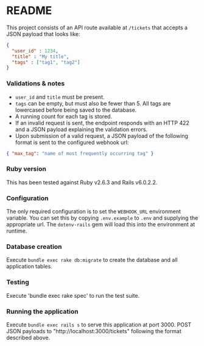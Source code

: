 # README

This project consists of an API route available at `/tickets` that accepts a JSON payload that looks like:

```json
{
  "user_id" : 1234,
  "title" : "My title",
  "tags" : ["tag1", "tag2"]
}
```

### Validations &amp; notes
* `user_id` and `title` must be present.
* `tags` can be empty, but must also be fewer than 5. All tags are lowercased before being saved to the database.
* A running count for each tag is stored.
* If an invalid request is sent, the endpoint responds with an HTTP 422 and a JSON payload explaining the validation errors.
* Upon submission of a valid request, a JSON payload of the following format is sent to the configured webhook url:

```json
{ "max_tag": "name of most frequently occurring tag" }
```

### Ruby version

This has been tested against Ruby v2.6.3 and Rails v6.0.2.2.

### Configuration

The only required configuration is to set the `WEBHOOK_URL` environment variable. You can set this by copying `.env.example` to `.env` and supplying the appropriate url. The `dotenv-rails` gem will load this into the environment at runtime.


### Database creation

Execute `bundle exec rake db:migrate` to create the database and all application tables.

### Testing

Execute 'bundle exec rake spec' to run the test suite.

### Running the application

Execute `bundle exec rails s` to serve this application at port 3000. POST JSON payloads to "http://localhost:3000/tickets" following the format described above.
